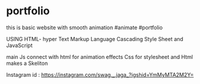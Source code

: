 # portfolio
this is basic website with smooth animation #animate #portfolio

USING HTML- hyper Text Markup Language
Cascading Style Sheet and JavaScript


main Js connect with html for animation effects
Css for stylesheet and Html makes a Skeliton

Instagram id : https://instagram.com/swag._.jaga_?igshid=YmMyMTA2M2Y=  
